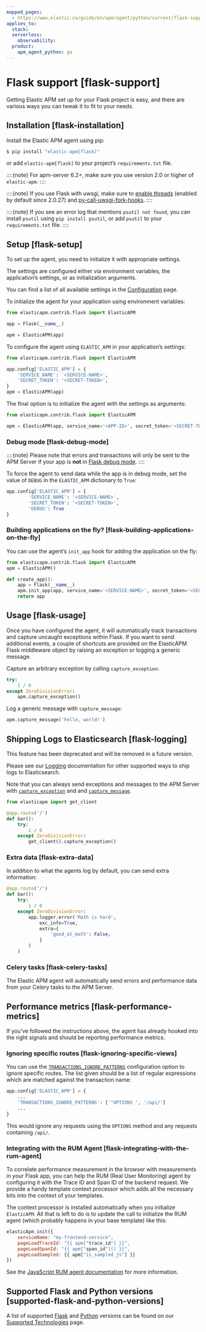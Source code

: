 ```yaml
---
mapped_pages:
  - https://www.elastic.co/guide/en/apm/agent/python/current/flask-support.html
applies_to:
  stack:
  serverless:
    observability:
  product:
    apm_agent_python: ga
---
```


# Flask support [flask-support]

Getting Elastic APM set up for your Flask project is easy, and there are various ways you can tweak it to fit to your needs.


## Installation [flask-installation]

Install the Elastic APM agent using pip:

```bash
$ pip install "elastic-apm[flask]"
```

or add `elastic-apm[flask]` to your project’s `requirements.txt` file.

::::{note}
For apm-server 6.2+, make sure you use version 2.0 or higher of `elastic-apm`.
::::


::::{note}
If you use Flask with uwsgi, make sure to [enable threads](http://uwsgi-docs.readthedocs.org/en/latest/Options.html#enable-threads) (enabled by default since 2.0.27) and [py-call-uwsgi-fork-hooks](https://uwsgi-docs.readthedocs.io/en/latest/Options.html#py-call-uwsgi-fork-hooks).
::::


::::{note}
If you see an error log that mentions `psutil not found`, you can install `psutil` using `pip install psutil`, or add `psutil` to your `requirements.txt` file.
::::



## Setup [flask-setup]

To set up the agent, you need to initialize it with appropriate settings.

The settings are configured either via environment variables, the application’s settings, or as initialization arguments.

You can find a list of all available settings in the [Configuration](/reference/configuration.md) page.

To initialize the agent for your application using environment variables:

```python
from elasticapm.contrib.flask import ElasticAPM

app = Flask(__name__)

apm = ElasticAPM(app)
```

To configure the agent using `ELASTIC_APM` in your application’s settings:

```python
from elasticapm.contrib.flask import ElasticAPM

app.config['ELASTIC_APM'] = {
    'SERVICE_NAME': '<SERVICE-NAME>',
    'SECRET_TOKEN': '<SECRET-TOKEN>',
}
apm = ElasticAPM(app)
```

The final option is to initialize the agent with the settings as arguments:

```python
from elasticapm.contrib.flask import ElasticAPM

apm = ElasticAPM(app, service_name='<APP-ID>', secret_token='<SECRET-TOKEN>')
```


### Debug mode [flask-debug-mode]

::::{note}
Please note that errors and transactions will only be sent to the APM Server if your app is **not** in [Flask debug mode](https://flask.palletsprojects.com/en/3.0.x/quickstart/#debug-mode).
::::


To force the agent to send data while the app is in debug mode, set the value of `DEBUG` in the `ELASTIC_APM` dictionary to `True`:

```python
app.config['ELASTIC_APM'] = {
        'SERVICE_NAME': '<SERVICE-NAME>',
        'SECRET_TOKEN': '<SECRET-TOKEN>',
        'DEBUG': True
}
```


### Building applications on the fly? [flask-building-applications-on-the-fly]

You can use the agent’s `init_app` hook for adding the application on the fly:

```python
from elasticapm.contrib.flask import ElasticAPM
apm = ElasticAPM()

def create_app():
    app = Flask(__name__)
    apm.init_app(app, service_name='<SERVICE-NAME>', secret_token='<SECRET-TOKEN>')
    return app
```


## Usage [flask-usage]

Once you have configured the agent, it will automatically track transactions and capture uncaught exceptions within Flask. If you want to send additional events, a couple of shortcuts are provided on the ElasticAPM Flask middleware object by raising an exception or logging a generic message.

Capture an arbitrary exception by calling `capture_exception`:

```python
try:
    1 / 0
except ZeroDivisionError:
    apm.capture_exception()
```

Log a generic message with `capture_message`:

```python
apm.capture_message('hello, world!')
```


## Shipping Logs to Elasticsearch [flask-logging]

This feature has been deprecated and will be removed in a future version.

Please see our [Logging](/reference/logs.md) documentation for other supported ways to ship logs to Elasticsearch.

Note that you can always send exceptions and messages to the APM Server with [`capture_exception`](/reference/api-reference.md#client-api-capture-exception) and and [`capture_message`](/reference/api-reference.md#client-api-capture-message).

```python
from elasticapm import get_client

@app.route('/')
def bar():
    try:
        1 / 0
    except ZeroDivisionError:
        get_client().capture_exception()
```


### Extra data [flask-extra-data]

In addition to what the agents log by default, you can send extra information:

```python
@app.route('/')
def bar():
    try:
        1 / 0
    except ZeroDivisionError:
        app.logger.error('Math is hard',
            exc_info=True,
            extra={
                'good_at_math': False,
            }
        )
    )
```


### Celery tasks [flask-celery-tasks]

The Elastic APM agent will automatically send errors and performance data from your Celery tasks to the APM Server.


## Performance metrics [flask-performance-metrics]

If you’ve followed the instructions above, the agent has already hooked into the right signals and should be reporting performance metrics.


### Ignoring specific routes [flask-ignoring-specific-views]

You can use the [`TRANSACTIONS_IGNORE_PATTERNS`](/reference/configuration.md#config-transactions-ignore-patterns) configuration option to ignore specific routes. The list given should be a list of regular expressions which are matched against the transaction name:

```python
app.config['ELASTIC_APM'] = {
    ...
    'TRANSACTIONS_IGNORE_PATTERNS': ['^OPTIONS ', '/api/']
    ...
}
```

This would ignore any requests using the `OPTIONS` method and any requests containing `/api/`.


### Integrating with the RUM Agent [flask-integrating-with-the-rum-agent]

To correlate performance measurement in the browser with measurements in your Flask app, you can help the RUM (Real User Monitoring) agent by configuring it with the Trace ID and Span ID of the backend request. We provide a handy template context processor which adds all the necessary bits into the context of your templates.

The context processor is installed automatically when you initialize `ElasticAPM`. All that is left to do is to update the call to initialize the RUM agent (which probably happens in your base template) like this:

```javascript
elasticApm.init({
    serviceName: "my-frontend-service",
    pageLoadTraceId: "{{ apm["trace_id"] }}",
    pageLoadSpanId: "{{ apm["span_id"]() }}",
    pageLoadSampled: {{ apm["is_sampled_js"] }}
})
```

See the [JavaScript RUM agent documentation](apm-agent-rum-js://reference/index.md) for more information.


## Supported Flask and Python versions [supported-flask-and-python-versions]

A list of supported [Flask](/reference/supported-technologies.md#supported-flask) and [Python](/reference/supported-technologies.md#supported-python) versions can be found on our [Supported Technologies](/reference/supported-technologies.md) page.

